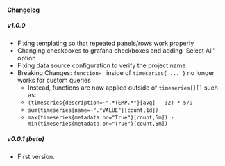 #### Changelog

##### v1.0.0

- Fixing templating so that repeated panels/rows work properly
- Changing checkboxes to grafana checkboxes and adding 'Select All' option
- Fixing data source configuration to verify the project name
- Breaking Changes: `function= ` inside of `timeseries{ ... }` no longer works for custom queries
    - Instead, functions are now applied outside of `timeseries{}[]` such as:
    - `(timeseries{description=~".*TEMP.*"}[avg] - 32) * 5/9`
    - `sum(timeseries{name=~".*VALUE"}[count,1d])`
    - `max(timeseries{metadata.on="True"}[count,5m]) - min(timeseries{metadata.on="True"}[count,5m])`

##### v0.0.1 (beta)

- First version.
